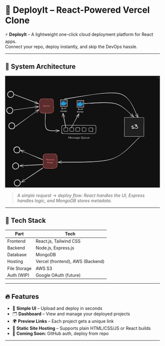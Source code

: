 # 🚀 DeployIt – React-Powered Vercel Clone

⚡ **DeployIt** – A lightweight one-click cloud deployment platform for React apps.  
Connect your repo, deploy instantly, and skip the DevOps hassle.

---


## 🧱 System Architecture

![DeployIt Architecture](./assets/deployit-architecture.png)

> _A simple request → deploy flow: React handles the UI, Express handles logic, and MongoDB stores metadata._

---

## 🧰 Tech Stack

| Part          | Tech                     |
|---------------|--------------------------|
| Frontend      | React.js, Tailwind CSS   |
| Backend       | Node.js, Express.js      |
| Database      | MongoDB                  |
| Hosting       | Vercel (frontend), AWS (Backend) |
| File Storage  | AWS S3 |
| Auth (WIP)    | Google OAuth (future)    |

---

## 🔥 Features

- 🧠 **Simple UI** – Upload and deploy in seconds
- 🗂️ **Dashboard** – View and manage your deployed projects
- 🌍 **Preview Links** – Each project gets a unique link
- 📁 **Static Site Hosting** – Supports plain HTML/CSS/JS or React builds
- 🔐 **Coming Soon:** GitHub auth, deploy from repo

---
